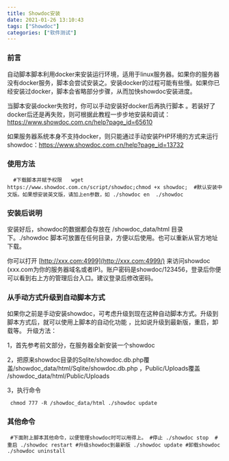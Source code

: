 ```yaml
---
title: Showdoc安装
date: 2021-01-26 13:10:43
tags: ["Showdoc"]
categories: ["软件测试"]
---
```


### 前言

自动脚本脚本利用docker来安装运行环境，适用于linux服务器。如果你的服务器没有docker服务，脚本会尝试安装之。安装docker的过程可能有些慢。如果你已经安装过docker，脚本会省略部分步骤，从而加快showdoc安装进度。

当脚本安装docker失败时，你可以手动安装好docker后再执行脚本 。若装好了docker后还是再失败，则可根据此教程一步步地安装和调试： https://www.showdoc.com.cn/help?page_id=65610

<!--more-->

如果服务器系统本身不支持docker，则只能通过手动安装PHP环境的方式来运行showdoc：https://www.showdoc.com.cn/help?page_id=13732

### 使用方法

```
  #下载脚本并赋予权限   wget https://www.showdoc.com.cn/script/showdoc;chmod +x showdoc;  #默认安装中文版。如果想安装英文版，请加上en参数，如 ./showdoc en  ./showdoc
```

### 安装后说明

安装好后，showdoc的数据都会存放在 /showdoc_data/html 目录下。./showdoc 脚本可放置在任何目录，方便以后使用。也可以重新从官方地址下载。

你可以打开 [http://xxx.com:4999](http://xxx.com:4999/) 来访问showdoc (xxx.com为你的服务器域名或者IP)。账户密码是showdoc/123456，登录后你便可以看到右上方的管理后台入口。建议登录后修改密码。

### 从手动方式升级到自动脚本方式

如果你之前是手动安装showdoc，可考虑升级到现在这种自动脚本方式。升级到脚本方式后，就可以使用上脚本的自动化功能 ，比如说升级到最新版，重启，卸载等。
升级方法：

1，首先参考前文部分，在服务器全新安装一个showdoc

2，把原来showdoc目录的Sqlite/showdoc.db.php覆盖/showdoc_data/html/Sqlite/showdoc.db.php ，Public/Uploads覆盖 /showdoc_data/html/Public/Uploads

3，执行命令

```
 chmod 777 -R /showdoc_data/html ./showdoc update
```

### 其他命令

```
 #下面附上脚本其他命令，以便管理showdoc时可以用得上。 #停止 ./showdoc stop  #重启 ./showdoc restart #升级showdoc到最新版 ./showdoc update #卸载showdoc ./showdoc uninstall
```